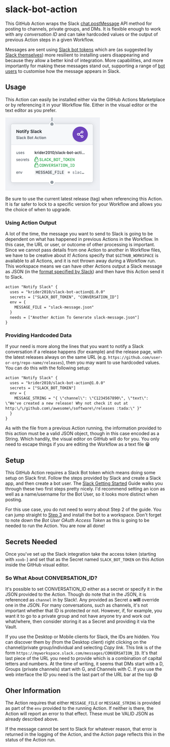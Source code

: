 # slack-bot-action

This GitHub Action wraps the Slack [chat.postMessage](https://api.slack.com/methods/chat.postMessage) API method for posting to channels, private groups, and DMs. It is flexible enough to work with any _conversation ID_ and can take hardcoded values or the output of previous Action steps in a given Workflow.

Messages are sent using [Slack bot tokens](https://api.slack.com/docs/token-types) which are (as suggested by [Slack themselves](https://medium.com/slack-developer-blog/the-latest-with-app-tokens-fe878d44130c)) more resilient to installing users disappearing and because they allow a better kind of integration. More capabilities, and more importantly for making these messages stand out, supporting a range of [bot users](https://api.slack.com/bot-users#creating-bot-user) to customise how the message appears in Slack.

## Usage

This Action can easily be installed either via the GitHub Actions Marketplace or by referencing it in your Workflow file. Either in the visual editor or the text editor as you prefer.

<img src="NotifySlack.png">

Be sure to use the current latest release (tag) when referencing this Action. It is far safer to lock to a specific version for your Workflow and allows you the choice of when to upgrade.

### Using Action Output

A lot of the time, the message you want to send to Slack is going to be dependent on what has happened in previous Actions in the Workflow. In this case, the URL or user, or outcome of other processing is important. Since we cannot pass details from one Action to another in Workflow files, we have to be creative about it! Actions specify that `$GITHUB_WORKSPACE` is available to all Actions, and it is not thrown away during a Workflow run. This workspace means we can have other Actions output a Slack message as JSON (in the [format specified by Slack](https://api.slack.com/methods/chat.postMessage)) and then have this Action send it to Slack.

```
action "Notify Slack" {
  uses = "krider2010/slack-bot-action@1.0.0"
  secrets = ["SLACK_BOT_TOKEN", "CONVERSATION_ID"]
  env = {
    MESSAGE_FILE = "slack-message.json"
  }
  needs = ["Another Action To Generate slack-message.json"]
}
```

### Providing Hardcoded Data

If your need is more along the lines that you want to notify a Slack conversation if a release happens (for example) and the release page, with the latest releases always on the same URL (e.g. `https://github.com/user-or-org/repo-name/releases`), then you may want to use hardcoded values. You can do this with the following setup:

```
action "Notify Slack" {
  uses = "krider2010/slack-bot-action@1.0.0"
  secrets = ["SLACK_BOT_TOKEN"]
  env = {
    MESSAGE_STRING = "{ \"channel\": \"C1234567890\", \"text\": \"We've created a new release! Why not check it out at http:\/\/github.com\/awesome\/software\/releases :tada:\" }"
  }
}
```

As with the file from a previous Action running, the information provided to this action must be a valid JSON object, though in this case encoded as a String. Which handily, the visual editor on GitHub will do for you. You only need to escape things if you are editing the Workflow as a text file :grin:

## Setup

This GitHub Action requires a Slack Bot token which means doing some setup on Slack first. Follow the steps provided by Slack and create a Slack app, and then create a bot user. The [Slack Getting Started](https://api.slack.com/bot-users#getting-started) Guide walks you through these two first steps pretty nicely. I'd recommend setting an icon as well as a name/username for the Bot User, so it looks more distinct when posting.

For this use case, you do not need to worry about Step 2 of the guide. You can jump straight to [Step 3](https://api.slack.com/bot-users#installing-bot) and install the bot to a workspace. Don't forget to note down the _Bot User OAuth Access Token_ as this is going to be needed to run the Action. You are now all done!

## Secrets Needed

Once you've set up the Slack integration take the access token (starting with `xoxb-`) and set that as the Secret named `SLACK_BOT_TOKEN` on this Action inside the GitHub visual editor.

### So What About CONVERSATION_ID?

It's possible to set CONVERSATION_ID either as a secret or specify it in the JSON provided to the Action. Though do note that in the JSON, it is referenced as `channel` in by Slack!. Any provided as Secret a **will** override one in the JSON. For many conversations, such as channels, it's not important whether that ID is protected or not. However, if, for example, you want it to go to a private group and not have anyone try and work out what/where, then consider storing it as a Secret and providing it via the Vault.

If you use the Desktop or Mobile clients for Slack, the IDs are hidden. You can discover them by (from the Desktop client) right clicking on the channel/private group/individual and selecting _Copy link_. This link is of the form `https://myworkspace.slack.com/messages/CONVERSATION_ID`. It's that last piece of the URL you need to provide which is a combination of capital letters and numbers. At the time of writing, it seems that DMs start with a D, Groups (private channels) start with G, and Channels with C. If you use the web interface the ID you need is the last part of the URL bar at the top :smile:

## Oher Information

The Action requires that either `MESSAGE_FILE` or `MESSAGE_STRING` is provided as part of the `env` provided to the running Action. If neither is there, the Action will report an error to that effect. These must be VALID JSON as already described above.

If the message cannot be sent to Slack for whatever reason, that error is returned in the logging of the Action, and the Action page reflects this in the status of the Action run.
